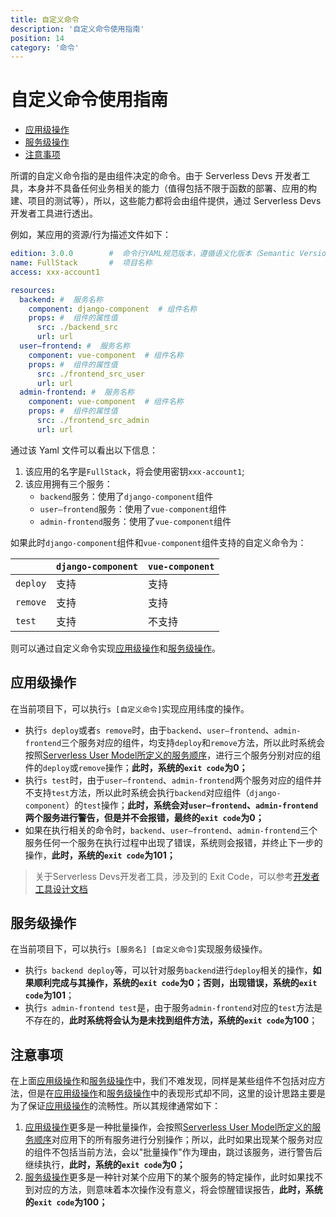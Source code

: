 ```yaml
---
title: 自定义命令
description: '自定义命令使用指南'
position: 14
category: '命令'
---
```


# 自定义命令使用指南

- [应用级操作](#应用级操作)
- [服务级操作](#服务级操作)
- [注意事项](#注意事项)

所谓的自定义命令指的是由组件决定的命令。由于 Serverless Devs 开发者工具，本身并不具备任何业务相关的能力（值得包括不限于函数的部署、应用的构建、项目的测试等），所以，这些能力都将会由组件提供，通过 Serverless Devs 开发者工具进行透出。

例如，某应用的资源/行为描述文件如下：

```yaml
edition: 3.0.0        #  命令行YAML规范版本，遵循语义化版本（Semantic Versioning）规范
name: FullStack       #  项目名称
access: xxx-account1

resources:
  backend: #  服务名称
    component: django-component  # 组件名称
    props: #  组件的属性值
      src: ./backend_src
      url: url
  user—frontend: #  服务名称
    component: vue-component  # 组件名称
    props: #  组件的属性值
      src: ./frontend_src_user
      url: url
  admin-frontend: #  服务名称
    component: vue-component  # 组件名称
    props: #  组件的属性值
      src: ./frontend_src_admin
      url: url
```

通过该 Yaml 文件可以看出以下信息：
1. 该应用的名字是`FullStack`，将会使用密钥`xxx-account1`;
2. 该应用拥有三个服务：
    - `backend`服务：使用了`django-component`组件
    - `user—frontend`服务：使用了`vue-component`组件
    - `admin-frontend`服务：使用了`vue-component`组件
    
如果此时`django-component`组件和`vue-component`组件支持的自定义命令为：

| | `django-component` | `vue-component` |
| --- | --- | --- |
| `deploy` | 支持 | 支持 |
| `remove` | 支持 | 支持  |
| `test` | 支持 | 不支持 |

则可以通过自定义命令实现[应用级操作](#应用级操作)和[服务级操作](#服务级操作)。

## 应用级操作

在当前项目下，可以执行`s [自定义命令]`实现应用纬度的操作。

- 执行`s deploy`或者`s remove`时，由于`backend`、`user—frontend`、`admin-frontend`三个服务对应的组件，均支持`deploy`和`remove`方法，所以此时系统会按照[Serverless User Model所定义的服务顺序](../../../spec/zh/0.0.2/serverless_user_model/3.user_model.md#服务顺序)，进行三个服务分别对应的组件的`deploy`或`remove`操作；**此时，系统的`exit code`为0；**
- 执行`s test`时，由于`user—frontend`、`admin-frontend`两个服务对应的组件并不支持`test`方法，所以此时系统会执行`backend`对应组件（`django-component`）的`test`操作；**此时，系统会对`user—frontend`、`admin-frontend`两个服务进行警告，但是并不会报错，最终的`exit code`为0；**
- 如果在执行相关的命令时，`backend`、`user—frontend`、`admin-frontend`三个服务任何一个服务在执行过程中出现了错误，系统则会报错，并终止下一步的操作，**此时，系统的`exit code`为101；**

> 关于Serverless Devs开发者工具，涉及到的 Exit Code，可以参考[开发者工具设计文档](../tool.md)

## 服务级操作

在当前项目下，可以执行`s [服务名] [自定义命令]`实现服务级操作。

- 执行`s backend deploy`等，可以针对服务`backend`进行`deploy`相关的操作，**如果顺利完成与其操作，系统的`exit code`为0；否则，出现错误，系统的`exit code`为101**；
- 执行`s admin-frontend test`是，由于服务`admin-frontend`对应的`test`方法是不存在的，**此时系统将会认为是未找到组件方法，系统的`exit code`为100**；

## 注意事项

在上面[应用级操作](#应用级操作)和[服务级操作](#服务级操作)中，我们不难发现，同样是某些组件不包括对应方法，但是在[应用级操作](#应用级操作)和[服务级操作](#服务级操作)中的表现形式却不同，这里的设计思路主要是为了保证[应用级操作](#应用级操作)的流畅性。所以其规律通常如下：

1. [应用级操作](#应用级操作)更多是一种批量操作，会按照[Serverless User Model所定义的服务顺序](../../../spec/zh/0.0.2/serverless_user_model/3.user_model.md#服务顺序)对应用下的所有服务进行分别操作；所以，此时如果出现某个服务对应的组件不包括当前方法，会以"批量操作"作为理由，跳过该服务，进行警告后继续执行，**此时，系统的`exit code`为0；**
2. [服务级操作](#服务级操作)更多是一种针对某个应用下的某个服务的特定操作，此时如果找不到对应的方法，则意味着本次操作没有意义，将会惊醒错误报告，**此时，系统的`exit code`为100；**